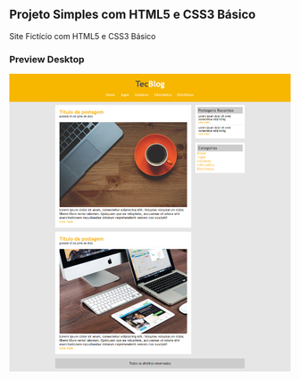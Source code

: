 ## Projeto Simples com HTML5 e CSS3 Básico

Site Fictício com HTML5 e CSS3 Básico

### Preview Desktop

<img src="assets/imagens/PreviewDesktop.png">
